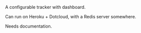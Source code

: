 A configurable tracker with dashboard.

Can run on Heroku + Dotcloud, with a Redis server somewhere.

Needs documentation.

